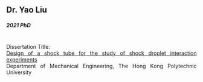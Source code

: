 ## Dr. Yao Liu
##### 2021 PhD 


<div align="justify">
<br/>
Dissertation Title: <br/>
<a href="https://theses.lib.polyu.edu.hk/handle/200/8206">Design of a shock tube for the study of shock droplet interaction experiments
</a>
<br/>
Department of Mechanical Engineering, The Hong Kong Polytechnic University
</div>